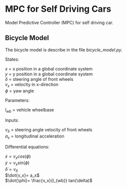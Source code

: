 # MPC for Self Driving Cars
Model Predictive Controller (MPC) for self driving car.

## Bicycle Model 

The bicycle model is describe in the file *bicycle_model.py*. 

States:  

$x$ = x position in a global coordinate system  
$y$ = y position in a global coordinate system  
$\delta$ = steering angle of front wheels  
$v_x$ = velocity in x-direction  
$\phi$ = yaw angle  

Parameters:  

$l_{wb}$ = vehicle wheelbase  

Inputs:  

$v_{\delta}$ = steering angle velocity of front wheels  
$a_x$ = longitudinal acceleration  

Differential equations:  

$\dot{x} = v_x cos(\phi)$    
$\dot{y} = v_x sin(\phi)$    
$\dot{\delta} = v_{\delta}$  
$\dot{v_x}= a_x$  
$\dot{\phi}= \frac{v_x}{l_{wb}} tan(\delta)$  
